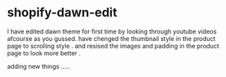 # shopify-dawn-edit
I have edited dawn theme for first time by looking through youtube videos afcourse as you gussed. 
have chenged the thumbnail style in the product page to scrolling style .
and resised the images and padding in the product page to look more better .

adding new things .....
